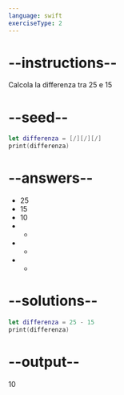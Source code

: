 ```yaml
---
language: swift
exerciseType: 2
---
```


# --instructions--

Calcola la differenza tra 25 e 15

# --seed--

```swift
let differenza = [/][/][/]
print(differenza)
```

# --answers--

- 25
- 15
- 10
-  - 
-  + 
-  * 

# --solutions--

```swift
let differenza = 25 - 15
print(differenza)
```

# --output--

10
